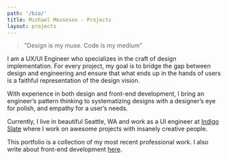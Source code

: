 ```yaml
---
path: '/bio/'
title: Michael Movsesov - Projects
layout: projects
---
```


>"Design is my muse. Code is my medium"

I am a UX/UI Engineer who specializes in the craft of design implementation. For every project,  my goal is to  bridge the gap between design and engineering and ensure that what ends up in the hands of users is a faithful representation of the design vision.


With experience in both design and front-end development, I bring an engineer’s pattern thinking to systematizing designs with a designer’s eye for polish, and empathy for a user’s needs.


Currently, I live in beautiful Seattle, WA and work as a UI engineer at <a href="https://indigoslate.com/" target="_blank">Indigo Slate</a> where I work on awesome projects with insanely creative people.


This portfolio is a collection of my most recent professional work. I also write about front-end development <a href="/" target="_blank">here</a>.

